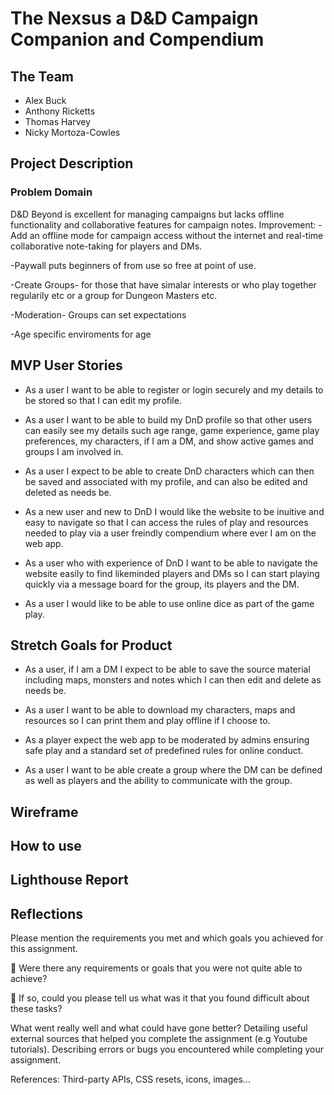# The Nexsus a D&D Campaign Companion and Compendium

## The Team

- Alex Buck
- Anthony Ricketts
- Thomas Harvey
- Nicky Mortoza-Cowles

## Project Description

### Problem Domain

D&D Beyond is excellent for managing campaigns but lacks offline functionality and collaborative features for campaign notes.
Improvement:
-Add an offline mode for campaign access without the internet and real-time collaborative note-taking for players and DMs.

-Paywall puts beginners of from use so free at point of use.

-Create Groups- for those that have simalar interests or who play together regularily etc or a group for Dungeon Masters etc.

-Moderation- Groups can set expectations

-Age specific enviroments for age

## MVP User Stories

- As a user I want to be able to register or login securely and my details to be stored so that I can edit my profile.

- As a user I want to be able to build my DnD profile so that other users can easily see my details such age range, game experience, game play preferences, my characters, if I am a DM, and show active games and groups I am involved in.

- As a user I expect to be able to create DnD characters which can then be saved and associated with my profile, and can also be edited and deleted as needs be.

- As a new user and new to DnD I would like the website to be inuitive and easy to navigate so that I can access the rules of play and resources needed to play via a user freindly compendium where ever I am on the web app.

- As a user who with experience of DnD I want to be able to navigate the website easily to find likeminded players and DMs so I can start playing quickly via a message board for the group, its players and the DM.

- As a user I would like to be able to use online dice as part of the game play.

## Stretch Goals for Product

- As a user, if I am a DM I expect to be able to save the source material including maps, monsters and notes which I can then edit and delete as needs be.

- As a user I want to be able to download my characters, maps and resources so I can print them and play offline if I choose to.

- As a player expect the web app to be moderated by admins ensuring safe play and a standard set of predefined rules for online conduct.

- As a user I want to be able create a group where the DM can be defined as well as players and the ability to communicate with the group.

## Wireframe

## How to use

## Lighthouse Report

## Reflections

Please mention the requirements you met and which goals you achieved for this assignment.

🎯 Were there any requirements or goals that you were not quite able to achieve?

🎯 If so, could you please tell us what was it that you found difficult about these tasks?

What went really well and what could have gone better?
Detailing useful external sources that helped you complete the assignment (e.g Youtube tutorials).
Describing errors or bugs you encountered while completing your assignment.

References:
Third-party APIs, CSS resets, icons, images...
